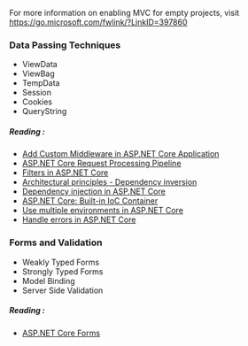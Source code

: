 ﻿For more information on enabling MVC for empty projects, visit https://go.microsoft.com/fwlink/?LinkID=397860


### Data Passing Techniques
- ViewData
- ViewBag 
- TempData
- Session
- Cookies 
- QueryString

##### Reading :
- [Add Custom Middleware in ASP.NET Core Application](https://www.tutorialsteacher.com/core/how-to-add-custom-middleware-aspnet-core)
- [ASP.NET Core Request Processing Pipeline](https://dotnettutorials.net/lesson/asp-net-core-request-processing-pipeline/)
- [Filters in ASP.NET Core](https://learn.microsoft.com/en-us/aspnet/core/mvc/controllers/filters?view=aspnetcore-5.0)
- [Architectural principles - Dependency inversion](https://learn.microsoft.com/en-us/dotnet/architecture/modern-web-apps-azure/architectural-principles#dependency-inversion)
- [Dependency injection in ASP.NET Core](https://learn.microsoft.com/en-us/aspnet/core/fundamentals/dependency-injection?view=aspnetcore-5.0)
- [ASP.NET Core: Built-in IoC Container](https://www.tutorialsteacher.com/core/internals-of-builtin-ioc-container-in-aspnet-core)
- [Use multiple environments in ASP.NET Core](https://learn.microsoft.com/en-us/aspnet/core/fundamentals/environments?view=aspnetcore-5.0)
- [Handle errors in ASP.NET Core](https://learn.microsoft.com/en-us/aspnet/core/fundamentals/error-handling?view=aspnetcore-7.0)


### Forms and Validation
- Weakly Typed Forms
- Strongly Typed Forms
- Model Binding 
- Server Side Validation

##### Reading : 
- [ASP.NET Core Forms](https://www.c-sharpcorner.com/article/creating-user-registration-form-in-asp-net-core-mvc-web-application/)